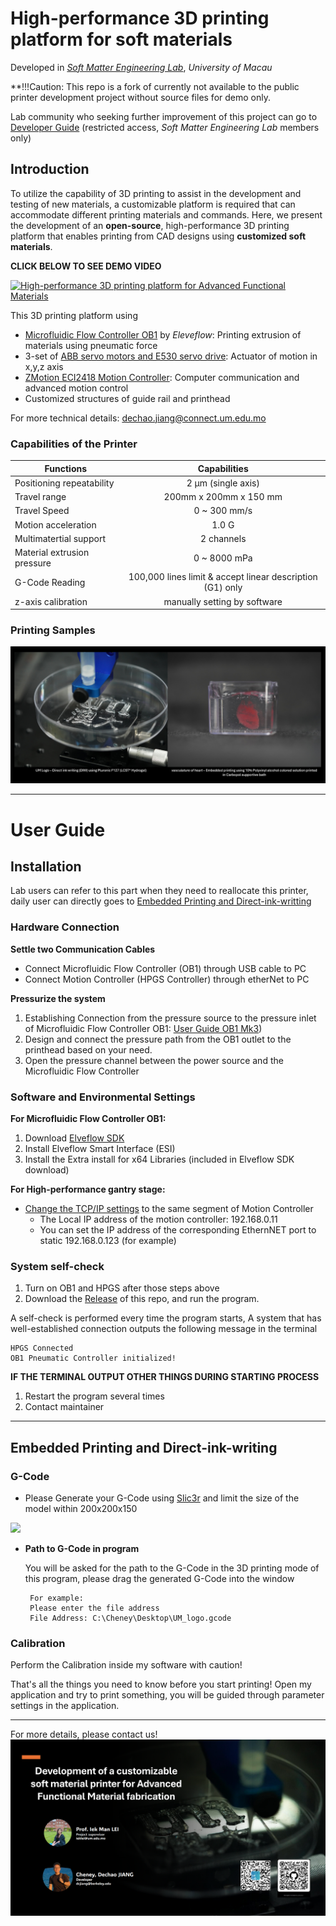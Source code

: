 # High-performance 3D printing platform for soft materials

Developed in [_Soft Matter Engineering Lab_](https://www.fst.um.edu.mo/personal/ieklei/), _University of Macau_

**!!!Caution: This repo is a fork of currently not available to the public printer development project without source files for demo only.

Lab community who seeking further improvement of this project can go to [Developer Guide](https://github.com/Cheney823/CP_Printer/blob/main/Readme/developer_guide.md)
(restricted access, _Soft Matter Engineering Lab_ members only)

## Introduction
To utilize the capability of 3D printing to assist in the development and testing of new materials, a customizable platform is required that can accommodate different printing materials and commands. Here, we present the development of an __open-source__, high-performance 3D printing platform that enables printing from CAD designs using __customized soft materials__.

**CLICK BELOW TO SEE DEMO VIDEO**

[![High-performance 3D printing platform for Advanced Functional Materials](https://img.youtube.com/vi/20_SUIoQqQw/0.jpg)](https://www.youtube.com/watch?v=20_SUIoQqQw)

This 3D printing platform using 
- [Microfluidic Flow Controller OB1](https://www.elveflow.com/microfluidic-products/microfluidics-flow-control-systems/ob1-pressure-controller/) by _Eleveflow_: Printing extrusion of materials using pneumatic force
- 3-set of [ABB servo motors and E530 servo drive](https://new.abb.com/products/3AXD50001013349/e530-ec0s-1kw0-1): Actuator of motion in x,y,z axis
-  [ZMotion ECI2418 Motion Controller](http://www.zmotionglobal.com/pro_info_144.html): Computer communication and advanced motion control
-  Customized structures of guide rail and printhead

For more technical details: dechao.jiang@connect.um.edu.mo

### Capabilities of the Printer
| Functions | Capabilities |
| --- | :---: |
| Positioning repeatability | 2 μm (single axis) |
| Travel range | 200mm x 200mm x 150 mm |
| Travel Speed | 0 ~ 300 mm/s|
| Motion acceleration | 1.0 G |
| Multimatertial support | 2 channels |
| Material extrusion pressure | 0 ~ 8000 mPa|
| G-Code Reading | 100,000 lines limit & accept linear description (G1) only |
| z-axis calibration | manually setting by software |

### Printing Samples
![samples](https://github.com/Cheney823/Softmatter_Printer/blob/main/Readme/Printing%20samples.png)

***


# User Guide
## Installation
Lab users can refer to this part when they need to reallocate this printer, daily user can directly goes to [Embedded Printing and Direct-ink-writting](https://github.com/Cheney823/CP_Printer/edit/main/README.md#embedded-printing-and-direct-ink-writting)
### Hardware Connection

**Settle two Communication Cables**
- Connect Microfluidic Flow Controller (OB1) through USB cable to PC
- Connect Motion Controller (HPGS Controller) through etherNet to PC

**Pressurize the system**
1. Establishing Connection from the pressure source to the pressure inlet of Microfluidic Flow Controller OB1: [User Guide OB1 Mk3](https://support.elveflow.com/support/solutions/articles/48001225594-user-guide-ob1-mk3-))
2. Design and connect the pressure path from the OB1 outlet to the printhead based on your need.
3. Open the pressure channel between the power source and the Microfluidic Flow Controller

### Software and Environmental Settings

**For Microfluidic Flow Controller OB1:**
1. Download [Elveflow SDK](https://www.elveflow.com/microfluidic-products/microfluidics-software/elveflow-software-sdk/)
2. Install Elveflow Smart Interface (ESI)
3. Install the Extra install for x64 Libraries (included in Elveflow SDK download)

**For High-performance gantry stage:**
- [Change the TCP/IP settings](https://support.microsoft.com/en-us/windows/change-tcp-ip-settings-bd0a07af-15f5-cd6a-363f-ca2b6f391ace#WindowsVersion=Windows_11) to the same segment of Motion Controller
  - The Local IP address of the motion controller: 192.168.0.11
  - You can set the IP address of the corresponding EthernNET port to static 192.168.0.123 (for example)
 
### System self-check
1. Turn on OB1 and HPGS after those steps above
2. Download the [Release](https://github.com/Cheney823/CP_Printer/releases/tag/CP_Printer) of this repo, and run the program.
 
A self-check is performed every time the program starts, A system that has well-established connection outputs the following message in the terminal 

```
HPGS Connected
OB1 Pneumatic Controller initialized!
```

**IF THE TERMINAL OUTPUT OTHER THINGS DURING STARTING PROCESS**
1. Restart the program several times
2. Contact maintainer
***

## Embedded Printing and Direct-ink-writing
### G-Code 
- Please Generate your G-Code using [Slic3r](https://slic3r.org/download/) and limit the size of the model within 200x200x150

<img src="https://github.com/Cheney823/CP_Printer/blob/main/Readme/UM_logo_slic.png" width="500">

- **Path to G-Code in program**

  You will be asked for the path to the G-Code in the 3D printing mode of this program, please drag the generated G-Code into the window
  
     ```
      For example:
      Please enter the file address
      File Address: C:\Cheney\Desktop\UM_logo.gcode
     ```
### Calibration
Perform the Calibration inside my software with caution!

That's all the things you need to know before you start printing! Open my application and try to print something, you will be guided through parameter settings in the application. 
***

For more details, please contact us!
![contact_info](https://github.com/Cheney823/Softmatter_Printer/blob/main/Readme/contact_info_pic.png)
